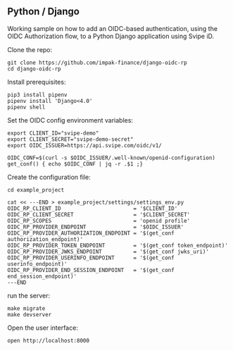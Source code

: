 ## Python / Django  <!-- {docsify-ignore} -->

Working sample on how to add an OIDC-based authentication, using the OIDC
Authorization flow, to a Python Django application using Svipe iD.

Clone the repo:

    git clone https://github.com/impak-finance/django-oidc-rp
    cd django-oidc-rp

Install prerequisites:

    pip3 install pipenv
    pipenv install 'Django<4.0'
    pipenv shell

Set the OIDC config environment variables:

    export CLIENT_ID="svipe-demo"
    export CLIENT_SECRET="svipe-demo-secret"
    export OIDC_ISSUER=https://api.svipe.com/oidc/v1/

    OIDC_CONF=$(curl -s $OIDC_ISSUER/.well-known/openid-configuration)
    get_conf() { echo $OIDC_CONF | jq -r .$1 ;}

Create the configuration file:

    cd example_project

    cat << ---END > example_project/settings/settings_env.py
    OIDC_RP_CLIENT_ID                       = '$CLIENT_ID'
    OIDC_RP_CLIENT_SECRET                   = '$CLIENT_SECRET'
    OIDC_RP_SCOPES                          = 'openid profile'
    OIDC_RP_PROVIDER_ENDPOINT               = '$OIDC_ISSUER'
    OIDC_RP_PROVIDER_AUTHORIZATION_ENDPOINT = '$(get_conf authorization_endpoint)'
    OIDC_RP_PROVIDER_TOKEN_ENDPOINT         = '$(get_conf token_endpoint)'
    OIDC_RP_PROVIDER_JWKS_ENDPOINT          = '$(get_conf jwks_uri)'
    OIDC_RP_PROVIDER_USERINFO_ENDPOINT      = '$(get_conf userinfo_endpoint)'
    OIDC_RP_PROVIDER_END_SESSION_ENDPOINT   = '$(get_conf end_session_endpoint)'
    ---END

run the server:

    make migrate
    make devserver

Open the user interface:

    open http://localhost:8000
